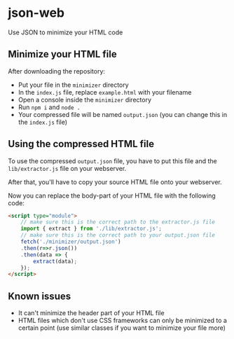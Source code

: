# json-web
Use JSON to minimize your HTML code

## Minimize your HTML file

After downloading the repository:

- Put your file in the `minimizer` directory
- In the `index.js` file, replace `example.html` with your filename
- Open a console inside the `minimizer` directory
- Run `npm i` and `node .`
- Your compressed file will be named `output.json` (you can change this in the `index.js` file)

## Using the compressed HTML file

To use the compressed `output.json` file, you have to put this file and the `lib/extractor.js` file on your webserver.

After that, you'll have to copy your source HTML file onto your webserver.

Now you can replace the body-part of your HTML file with the following code:

```html
<script type="module">
    // make sure this is the correct path to the extractor.js file
	import { extract } from './lib/extractor.js';
    // make sure this is the correct path to your output.json file
	fetch('./minimizer/output.json')
	.then(r=>r.json())
	.then(data => {
		extract(data);
	});
</script>
```

## Known issues

- It can't minimize the header part of your HTML file
- HTML files which don't use CSS frameworks can only be minimized to a certain point (use similar classes if you want to minimize your file more)